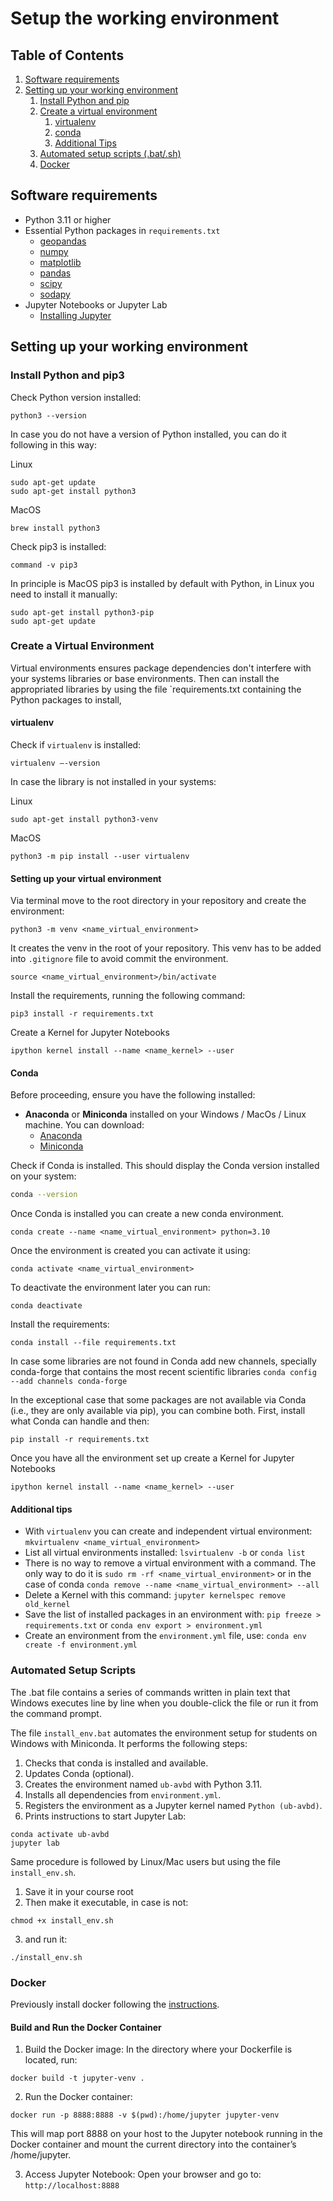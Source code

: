 # Setup the working environment

## Table of Contents
1. [Software requirements](#software-requirements)
2. [Setting up your working environment](#setting-up-your-working-environment-a-namesea)
   1. [Install Python and pip](#install-python-and-pip3)
   2. [Create a virtual environment](#create-a-virtual-environment)
      1. [virtualenv](#virtualenv)
      2. [conda](#conda)
      3. [Additional Tips](#additional-tips)
   3. [Automated setup scripts (.bat/.sh)](#Automated-Setup-Scripts)
   4. [Docker](#docker)

## Software requirements 

* Python 3.11 or higher
* Essential Python packages in `requirements.txt`
  * [geopandas](https://geopandas.org/)
  * [numpy](https://numpy.org/)
  * [matplotlib](https://matplotlib.org/)
  * [pandas](https://pandas.pydata.org/)
  * [scipy](https://scipy.org/)
  * [sodapy](https://github.com/xmunoz/sodapy)
* Jupyter Notebooks or Jupyter Lab
  * [Installing Jupyter](https://jupyter.org/install)

## Setting up your working environment

### Install Python and pip3
Check Python version installed:
```console
python3 --version
```
In case you do not have a version of Python installed, you can do it following in this way:

Linux
```console
sudo apt-get update 
sudo apt-get install python3
```

MacOS
```console
brew install python3
```

Check pip3 is installed:
```console
command -v pip3
```

In principle is MacOS pip3 is installed by default with Python, in Linux you need to install it manually:
```console
sudo apt-get install python3-pip
sudo apt-get update 
```

### Create a Virtual Environment
Virtual environments ensures package dependencies don't interfere with your systems libraries or base environments.
Then can install the appropriated libraries by using the file `requirements.txt containing the Python packages to install, 

#### virtualenv

Check if `virtualenv` is installed:

```console
virtualenv –-version
```

In case the library is not installed in your systems:

Linux
```console
sudo apt-get install python3-venv 
```

MacOS
```console
python3 -m pip install --user virtualenv
```

#### Setting up your virtual environment

Via terminal move to the root directory in your repository and create the environment:

```console
python3 -m venv <name_virtual_environment>
```
It creates the venv in the root of your repository. This venv has to be added into `.gitignore` file to avoid commit the
environment.

```console
source <name_virtual_environment>/bin/activate
```

Install the requirements, running the following command: 
```console
pip3 install -r requirements.txt
```

Create a Kernel for Jupyter Notebooks
```
ipython kernel install --name <name_kernel> --user
```

#### Conda

Before proceeding, ensure you have the following installed:
- **Anaconda** or **Miniconda** installed on your Windows / MacOs / Linux machine. You can download:
  - [Anaconda](https://www.anaconda.com/products/individual)
  - [Miniconda](https://docs.conda.io/en/latest/miniconda.html)

Check if Conda is installed. This should display the Conda version installed on your system:
```bash
conda --version
```
Once Conda is installed you can create a new conda environment.
```
conda create --name <name_virtual_environment> python=3.10
```
Once the environment is created you can activate it using:
```
conda activate <name_virtual_environment>
```
To deactivate the environment later you can run:
```
conda deactivate
```
Install the requirements:
```console
conda install --file requirements.txt
```
In case some libraries are not found in Conda add new channels, specially conda-forge that contains the most recent
scientific libraries `conda config --add channels conda-forge`


In the exceptional case that some packages are not available via Conda (i.e., they are only available via pip), you can combine both. 
First, install what Conda can handle and then:
```
pip install -r requirements.txt
```


Once you have all the environment set up create a Kernel for Jupyter Notebooks
```
ipython kernel install --name <name_kernel> --user
```

#### Additional tips

- With `virtualenv` you can create and independent virtual environment: `mkvirtualenv <name_virtual_environment>`
- List all virtual environments installed: `lsvirtualenv -b` or `conda list`
- There is no way to remove a virtual environment with a command. The only way to do it is `sudo rm -rf <name_virtual_environment>` or in the case of conda `conda remove --name <name_virtual_environment> --all`
- Delete a Kernel with this command: `jupyter kernelspec remove old_kernel`
- Save the list of installed packages in an environment with: `pip freeze > requirements.txt` or `conda env export > environment.yml`
- Create an environment from the `environment.yml` file, use: `conda env create -f environment.yml`

### Automated Setup Scripts

The .bat file contains a series of commands written in plain text that Windows executes line by line when you 
double-click the file or run it from the command prompt.

The file `install_env.bat` automates the environment setup for students on Windows with Miniconda.
It performs the following steps:

1. Checks that conda is installed and available.
2. Updates Conda (optional).
3. Creates the environment named `ub-avbd` with Python 3.11.
4. Installs all dependencies from `environment.yml`.
5. Registers the environment as a Jupyter kernel named `Python (ub-avbd)`.
6. Prints instructions to start Jupyter Lab:
```
conda activate ub-avbd
jupyter lab
```

Same procedure is followed by Linux/Mac users but using the file `install_env.sh`.
1. Save it in your course root
2. Then make it executable, in case is not:
```
chmod +x install_env.sh
```
3. and run it:
```
./install_env.sh
```

### Docker

Previously install docker following the [instructions](https://docs.docker.com/engine/install/).

#### Build and Run the Docker Container

1. Build the Docker image: In the directory where your Dockerfile is located, run:
```
docker build -t jupyter-venv .
```
2. Run the Docker container:
```
docker run -p 8888:8888 -v $(pwd):/home/jupyter jupyter-venv
```
This will map port 8888 on your host to the Jupyter notebook running in the Docker container and mount the current directory into the container’s /home/jupyter.

3. Access Jupyter Notebook: Open your browser and go to: `http://localhost:8888`

